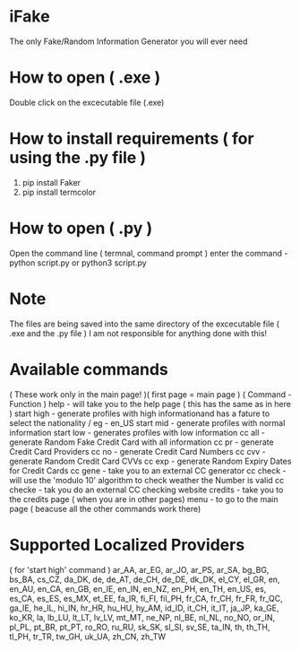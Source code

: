 # iFake
The only Fake/Random Information Generator you will ever need

# How to open ( .exe )
Double click on the excecutable file (.exe)

# How to install requirements ( for using the .py file )
1. pip install Faker
2. pip install termcolor

# How to open ( .py )
Open the command line ( termnal, command prompt ) enter the command - python script.py or python3 script.py

# Note
The files are being saved into the same directory of the excecutable file ( .exe and the .py file )
I am not responsible for anything done with this!

# Available commands
( These work only in the main page! )( first page = main page )
( Command - Function )
help - will take you to the help page ( this has the same as in here )
start high - generate profiles with high informationand has a fature to select the nationality / eg - en_US
start mid - generate profiles with normal information
start low - generates profiles with low information
cc all - generate Random Fake Credit Card with all information
cc pr - generate Credit Card Providers
cc no - generate Credit Card Numbers
cc cvv - generate Random Credit Card CVVs
cc exp - generate Random Expiry Dates for Credit Cards
cc gene - take you to an external CC generator
cc check - will use the 'modulo 10' algorithm to check weather the Number is valid
cc checke - tak you do an external CC checking website
credits - take you to the credits page
( when you are in other pages)
menu - to go to the main page ( beacuse all the other commands work there)

# Supported Localized Providers
( for 'start high' command )
ar_AA, ar_EG, ar_JO, ar_PS, ar_SA, bg_BG, bs_BA, cs_CZ, da_DK, de, de_AT, 
de_CH, de_DE, dk_DK, el_CY, el_GR, en, en_AU, en_CA, en_GB, en_IE, en_IN, 
en_NZ, en_PH, en_TH, en_US, es, es_CA, es_ES, es_MX, et_EE, fa_IR, fi_FI, 
fil_PH, fr_CA, fr_CH, fr_FR, fr_QC, ga_IE, he_IL, hi_IN, hr_HR, hu_HU, hy_AM, 
id_ID, it_CH, it_IT, ja_JP, ka_GE, ko_KR, la, lb_LU, lt_LT, lv_LV, mt_MT, 
ne_NP, nl_BE, nl_NL, no_NO, or_IN, pl_PL, pt_BR, pt_PT, ro_RO, ru_RU, sk_SK, 
sl_SI, sv_SE, ta_IN, th, th_TH, tl_PH, tr_TR, tw_GH, uk_UA, zh_CN, zh_TW
